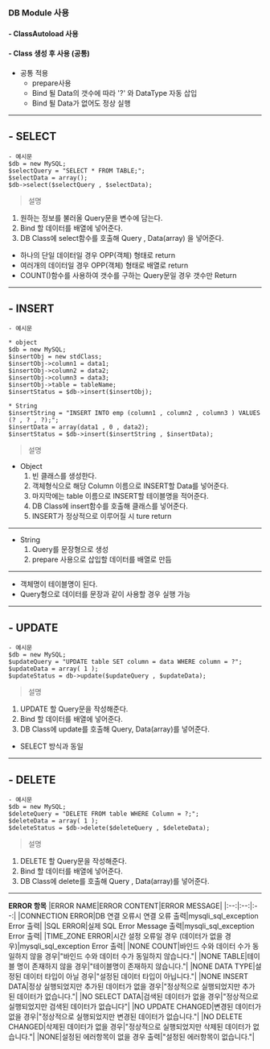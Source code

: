 ### DB Module 사용
#### - ClassAutoload 사용 
#### - Class 생성 후 사용 (공통)
- 공통 적용
    - prepare사용
    - Bind 될 Data의 갯수에 따라 '?' 와 DataType 자동 삽입
    - Bind 될 Data가 없어도 정상 실행

--- 
## - SELECT
    - 예시문
    $db = new MySQL;
    $selectQuery = "SELECT * FROM TABLE;";
    $selectData = array();
    $db->select($selectQuery , $selectData);
> 설명 
1. 원하는 정보를 불러올 Query문을 변수에 담는다.
2. Bind 할 데이터를 배열에 넣어준다.
3. DB Class에 select함수를 호출해 Query , Data(array) 을 넣어준다.
- 하나의 단일 데이터일 경우 OPP(객체) 형태로 return 
- 여러개의 데이터일 경우 OPP(객체) 형태로 배열로 return
- COUNT()함수를 사용하여 갯수를 구하는 Query문일 경우 갯수만 Return

--- 
## - INSERT
    - 예시문

    * object 
    $db = new MySQL;
    $insertObj = new stdClass;
    $insertObj->column1 = data1;
    $insertObj->column2 = data2;
    $insertObj->column3 = data3;
    $insertObj->table = tableName;
    $insertStatus = $db->insert($insertObj);

    * String
    $insertString = "INSERT INTO emp (column1 , column2 , column3 ) VALUES (? , ? , ?);";
    $insertData = array(data1 , 0 , data2);
    $insertStatus = $db->insert($insertString , $insertData);

> 설명
- Object
    1. 빈 클래스를 생성한다. 
    2. 객체형식으로 해당 Column 이름으로 INSERT할 Data를 넣어준다.
    3. 마지막에는 table 이름으로 INSERT할 테이블명을 적어준다.
    4. DB Class에 insert함수를 호출해 클래스를 넣어준다.
    5. INSERT가 정상적으로 이루어질 시 ture return
--- 
- String
    1. Query를 문장형으로 생성
    2. prepare 사용으로 삽입할 데이터를 배열로 만듬 
---
- 객체명이 테이블명이 된다.
- Query형으로 데이터를 문장과 같이 사용할 경우 실행 가능
---
## - UPDATE
    - 예시문
    $db = new MySQL;
    $updateQuery = "UPDATE table SET column = data WHERE column = ?";
    $updateData = array( 1 );
    $updateStatus = db->update($updateQuery , $updateData);
>설명
1. UPDATE 할 Query문을 작성해준다.
2. Bind 할 데이터를 배열에 넣어준다.
3. DB Class에 update를 호출해 Query, Data(array)를 넣어준다.
- SELECT 방식과 동일
---
## - DELETE
    - 예시문
    $db = new MySQL;
    $deleteQuery = "DELETE FROM table WHERE Column = ?;";
    $deleteData = array( 1 );
    $deleteStatus = $db->delete($deleteQuery , $deleteData);
> 설명
1. DELETE 할 Query문을 작성해준다.
2. Bind 할 데이터를 배열에 넣어준다.
3. DB Class에 delete를 호출해 Query , Data(array)를 넣어준다.
---
**ERROR 항목**
|ERROR NAME|ERROR CONTENT|ERROR MESSAGE|
|:--:|:--:|:--:|
|CONNECTION ERROR|DB 연결 오류시 연결 오류 출력|mysqli_sql_exception Error 출력|
|SQL ERROR|실제 SQL Error Message 출력|mysqli_sql_exception Error 출력|
|TIME_ZONE ERROR|시간 설정 오류일 경우 (데이터가 없을 경우)|mysqli_sql_exception Error 출력|
|NONE COUNT|바인드 수와 데이터 수가 동일하지 않을 경우|"바인드 수와 데이터 수가 동일하지 않습니다."|
|NONE TABLE|테이블 명이 존재하지 않을 경우|"테이블명이 존재하지 않습니다."|
|NONE DATA TYPE|설정된 데이터 타입이 아닐 경우|"설정된 데이터 타입이 아닙니다."|
|NONE INSERT DATA|정상 실행되었지만 추가된 데이터가 없을 경우|"정상적으로 실행되었지만 추가된 데이터가 없습니다."|
|NO SELECT DATA|검색된 데이터가 없을 경우|"정상적으로 실행되었지만 검색된 데이터가 없습니다"|
|NO UPDATE CHANGED|변경된 데이터가 없을 경우|"정상적으로 실행되었지만 변경된 데이터가 없습니다."|
|NO DELETE CHANGED|삭제된 데이터가 없을 경우|"정상적으로 실행되었지만 삭제된 데이터가 없습니다."|
|NONE|설정된 에러항목이 없을 경우 출력|"설정된 에러항목이 없습니다."|

